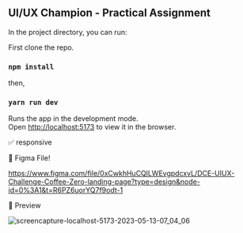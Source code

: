 ## UI/UX Champion - Practical Assignment

In the project directory, you can run:

First clone the repo.

### `npm install`

then,

### `yarn run dev`

Runs the app in the development mode.\
Open [http://localhost:5173](http://localhost:5173) to view it in the browser.

✅ responsive


📁 Figma File!

https://www.figma.com/file/0xCwkhHuCQlLWEvgpdcxvL/DCE-UIUX-Challenge-Coffee-Zero-landing-page?type=design&node-id=0%3A1&t=R6PZ6uorYQ7f9odt-1


👀 Preview

![screencapture-localhost-5173-2023-05-13-07_04_06](https://github.com/DilshanSenevirathne/DCE_UIUX_Challenge/assets/69068599/92b6457a-7434-448e-83c5-c935d868a22a)
